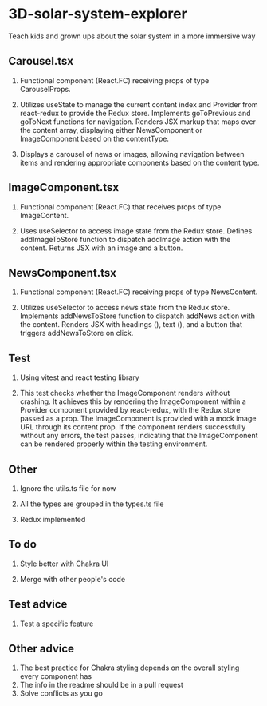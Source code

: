 # 3D-solar-system-explorer

Teach kids and grown ups about the solar system in a more immersive way

## Carousel.tsx

1. Functional component (React.FC<CarouselProps>) receiving props of type CarouselProps.

2. Utilizes useState to manage the current content index and Provider from react-redux to provide the Redux store. Implements goToPrevious and goToNext functions for navigation. Renders JSX markup that maps over the content array, displaying either NewsComponent or ImageComponent based on the contentType.

3. Displays a carousel of news or images, allowing navigation between items and rendering appropriate components based on the content type.

## ImageComponent.tsx

1. Functional component (React.FC<ImageProps>) that receives props of type ImageContent.

2. Uses useSelector to access image state from the Redux store. Defines addImageToStore function to dispatch addImage action with the content. Returns JSX with an image and a button.

## NewsComponent.tsx

1. Functional component (React.FC<NewsProps>) receiving props of type NewsContent.

2. Utilizes useSelector to access news state from the Redux store. Implements addNewsToStore function to dispatch addNews action with the content. Renders JSX with headings (<Heading>), text (<Text>), and a button that triggers addNewsToStore on click.

## Test

1. Using vitest and react testing library

2. This test checks whether the ImageComponent renders without crashing. It achieves this by rendering the ImageComponent within a Provider component provided by react-redux, with the Redux store passed as a prop. The ImageComponent is provided with a mock image URL through its content prop. If the component renders successfully without any errors, the test passes, indicating that the ImageComponent can be rendered properly within the testing environment.

## Other

1. Ignore the utils.ts file for now

2. All the types are grouped in the types.ts file

3. Redux implemented

## To do

1. Style better with Chakra UI

2. Merge with other people's code

## Test advice

1. Test a specific feature

## Other advice

1. The best practice for Chakra styling depends on the overall styling every component has
2. The info in the readme should be in a pull request
3. Solve conflicts as you go
